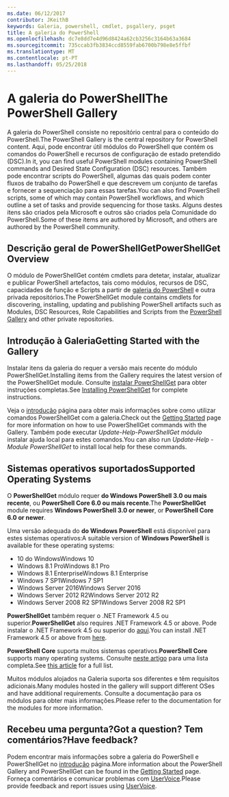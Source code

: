 ```yaml
---
ms.date: 06/12/2017
contributor: JKeithB
keywords: Galeria, powershell, cmdlet, psgallery, psget
title: A galeria do PowerShell
ms.openlocfilehash: dc7e8dd7e4d96d8424a62cb3256c3164b63a3684
ms.sourcegitcommit: 735ccab3fb3834ccd8559fab6700b798e8e5ffbf
ms.translationtype: MT
ms.contentlocale: pt-PT
ms.lasthandoff: 05/25/2018
---
```

# <a name="the-powershell-gallery"></a><span data-ttu-id="64cce-103">A galeria do PowerShell</span><span class="sxs-lookup"><span data-stu-id="64cce-103">The PowerShell Gallery</span></span>

<span data-ttu-id="64cce-104">A galeria do PowerShell consiste no repositório central para o conteúdo do PowerShell.</span><span class="sxs-lookup"><span data-stu-id="64cce-104">The PowerShell Gallery is the central repository for PowerShell content.</span></span> <span data-ttu-id="64cce-105">Aqui, pode encontrar útil módulos do PowerShell que contém os comandos do PowerShell e recursos de configuração de estado pretendido (DSC).</span><span class="sxs-lookup"><span data-stu-id="64cce-105">In it, you can find useful PowerShell modules containing PowerShell commands and Desired State Configuration (DSC) resources.</span></span>
<span data-ttu-id="64cce-106">Também pode encontrar scripts do PowerShell, algumas das quais podem conter fluxos de trabalho do PowerShell e que descrevem um conjunto de tarefas e fornecer a sequenciação para essas tarefas.</span><span class="sxs-lookup"><span data-stu-id="64cce-106">You can also find PowerShell scripts, some of which may contain PowerShell workflows, and which outline a set of tasks and provide sequencing for those tasks.</span></span> <span data-ttu-id="64cce-107">Alguns destes itens são criados pela Microsoft e outros são criados pela Comunidade do PowerShell.</span><span class="sxs-lookup"><span data-stu-id="64cce-107">Some of these items are authored by Microsoft, and others are authored by the PowerShell community.</span></span>

## <a name="powershellget-overview"></a><span data-ttu-id="64cce-108">Descrição geral de PowerShellGet</span><span class="sxs-lookup"><span data-stu-id="64cce-108">PowerShellGet Overview</span></span>

<span data-ttu-id="64cce-109">O módulo de PowerShellGet contém cmdlets para detetar, instalar, atualizar e publicar PowerShell artefactos, tais como módulos, recursos de DSC, capacidades de função e Scripts a partir de [galeria do PowerShell](https://www.PowerShellGallery.com) e outra privada repositórios.</span><span class="sxs-lookup"><span data-stu-id="64cce-109">The PowerShellGet module contains cmdlets for discovering, installing, updating and publishing PowerShell artifacts such as Modules, DSC Resources, Role Capabilities and Scripts from the [PowerShell Gallery](https://www.PowerShellGallery.com) and other private repositories.</span></span>

## <a name="getting-started-with-the-gallery"></a><span data-ttu-id="64cce-110">Introdução à Galeria</span><span class="sxs-lookup"><span data-stu-id="64cce-110">Getting Started with the Gallery</span></span>

<span data-ttu-id="64cce-111">Instalar itens da galeria do requer a versão mais recente do módulo PowerShellGet.</span><span class="sxs-lookup"><span data-stu-id="64cce-111">Installing items from the Gallery requires the latest version of the PowerShellGet module.</span></span>
<span data-ttu-id="64cce-112">Consulte [instalar PowerShellGet](installing-psget.md) para obter instruções completas.</span><span class="sxs-lookup"><span data-stu-id="64cce-112">See [Installing PowerShellGet](installing-psget.md) for complete instructions.</span></span>

<span data-ttu-id="64cce-113">Veja o [introdução](getting-started.md) página para obter mais informações sobre como utilizar comandos PowerShellGet com a galeria.</span><span class="sxs-lookup"><span data-stu-id="64cce-113">Check out the [Getting Started](getting-started.md) page for more information on how to use PowerShellGet commands with the Gallery.</span></span> <span data-ttu-id="64cce-114">Também pode executar *Update-Help-PowerShellGet módulo* instalar ajuda local para estes comandos.</span><span class="sxs-lookup"><span data-stu-id="64cce-114">You can also run *Update-Help -Module PowerShellGet* to install local help for these commands.</span></span>

## <a name="supported-operating-systems"></a><span data-ttu-id="64cce-115">Sistemas operativos suportados</span><span class="sxs-lookup"><span data-stu-id="64cce-115">Supported Operating Systems</span></span>

<span data-ttu-id="64cce-116">O **PowerShellGet** módulo requer **do Windows PowerShell 3.0 ou mais recente**, ou **PowerShell Core 6.0 ou mais recente**.</span><span class="sxs-lookup"><span data-stu-id="64cce-116">The **PowerShellGet** module requires **Windows PowerShell 3.0 or newer**, or **PowerShell Core 6.0 or newer**.</span></span>

<span data-ttu-id="64cce-117">Uma versão adequada do **do Windows PowerShell** está disponível para estes sistemas operativos:</span><span class="sxs-lookup"><span data-stu-id="64cce-117">A suitable version of **Windows PowerShell** is available for these operating systems:</span></span>

- <span data-ttu-id="64cce-118">10 do Windows</span><span class="sxs-lookup"><span data-stu-id="64cce-118">Windows 10</span></span>
- <span data-ttu-id="64cce-119">Windows 8.1 Pro</span><span class="sxs-lookup"><span data-stu-id="64cce-119">Windows 8.1 Pro</span></span>
- <span data-ttu-id="64cce-120">Windows 8.1 Enterprise</span><span class="sxs-lookup"><span data-stu-id="64cce-120">Windows 8.1 Enterprise</span></span>
- <span data-ttu-id="64cce-121">Windows 7 SP1</span><span class="sxs-lookup"><span data-stu-id="64cce-121">Windows 7 SP1</span></span>
- <span data-ttu-id="64cce-122">Windows Server 2016</span><span class="sxs-lookup"><span data-stu-id="64cce-122">Windows Server 2016</span></span>
- <span data-ttu-id="64cce-123">Windows Server 2012 R2</span><span class="sxs-lookup"><span data-stu-id="64cce-123">Windows Server 2012 R2</span></span>
- <span data-ttu-id="64cce-124">Windows Server 2008 R2 SP1</span><span class="sxs-lookup"><span data-stu-id="64cce-124">Windows Server 2008 R2 SP1</span></span>

<span data-ttu-id="64cce-125">**PowerShellGet** também requer o .NET Framework 4.5 ou superior.</span><span class="sxs-lookup"><span data-stu-id="64cce-125">**PowerShellGet** also requires .NET Framework 4.5 or above.</span></span> <span data-ttu-id="64cce-126">Pode instalar o .NET Framework 4.5 ou superior do [aqui](https://msdn.microsoft.com/library/5a4x27ek.aspx).</span><span class="sxs-lookup"><span data-stu-id="64cce-126">You can install .NET Framework 4.5 or above from [here](https://msdn.microsoft.com/library/5a4x27ek.aspx).</span></span>

<span data-ttu-id="64cce-127">**PowerShell Core** suporta muitos sistemas operativos.</span><span class="sxs-lookup"><span data-stu-id="64cce-127">**PowerShell Core** supports many operating systems.</span></span> <span data-ttu-id="64cce-128">Consulte [neste artigo](https://blogs.msdn.microsoft.com/powershell/2018/01/10/powershell-core-6-0-generally-available-ga-and-supported/) para uma lista completa.</span><span class="sxs-lookup"><span data-stu-id="64cce-128">See [this article](https://blogs.msdn.microsoft.com/powershell/2018/01/10/powershell-core-6-0-generally-available-ga-and-supported/) for a full list.</span></span>

<span data-ttu-id="64cce-129">Muitos módulos alojados na Galeria suporta sos diferentes e têm requisitos adicionais.</span><span class="sxs-lookup"><span data-stu-id="64cce-129">Many modules hosted in the gallery will support different OSes and have additional requirements.</span></span> <span data-ttu-id="64cce-130">Consulte a documentação para os módulos para obter mais informações.</span><span class="sxs-lookup"><span data-stu-id="64cce-130">Please refer to the documentation for the modules for more information.</span></span>

## <a name="got-a-question-have-feedback"></a><span data-ttu-id="64cce-131">Recebeu uma pergunta?</span><span class="sxs-lookup"><span data-stu-id="64cce-131">Got a question?</span></span> <span data-ttu-id="64cce-132">Tem comentários?</span><span class="sxs-lookup"><span data-stu-id="64cce-132">Have feedback?</span></span>

<span data-ttu-id="64cce-133">Podem encontrar mais informações sobre a galeria do PowerShell e PowerShellGet no [introdução](getting-started.md) página.</span><span class="sxs-lookup"><span data-stu-id="64cce-133">More information about the PowerShell Gallery and PowerShellGet can be found in the [Getting Started](getting-started.md) page.</span></span> <span data-ttu-id="64cce-134">Forneça comentários e comunicar problemas com [UserVoice](http://windowsserver.uservoice.com/forums/301869-powershell).</span><span class="sxs-lookup"><span data-stu-id="64cce-134">Please provide feedback and report issues using [UserVoice](http://windowsserver.uservoice.com/forums/301869-powershell).</span></span>

